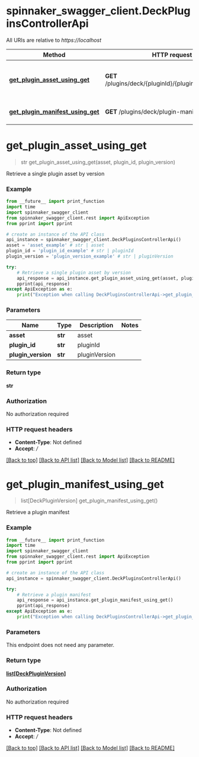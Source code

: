 # spinnaker_swagger_client.DeckPluginsControllerApi

All URIs are relative to *https://localhost*

Method | HTTP request | Description
------------- | ------------- | -------------
[**get_plugin_asset_using_get**](DeckPluginsControllerApi.md#get_plugin_asset_using_get) | **GET** /plugins/deck/{pluginId}/{pluginVersion}/{asset} | Retrieve a single plugin asset by version
[**get_plugin_manifest_using_get**](DeckPluginsControllerApi.md#get_plugin_manifest_using_get) | **GET** /plugins/deck/plugin-manifest.json | Retrieve a plugin manifest


# **get_plugin_asset_using_get**
> str get_plugin_asset_using_get(asset, plugin_id, plugin_version)

Retrieve a single plugin asset by version

### Example
```python
from __future__ import print_function
import time
import spinnaker_swagger_client
from spinnaker_swagger_client.rest import ApiException
from pprint import pprint

# create an instance of the API class
api_instance = spinnaker_swagger_client.DeckPluginsControllerApi()
asset = 'asset_example' # str | asset
plugin_id = 'plugin_id_example' # str | pluginId
plugin_version = 'plugin_version_example' # str | pluginVersion

try:
    # Retrieve a single plugin asset by version
    api_response = api_instance.get_plugin_asset_using_get(asset, plugin_id, plugin_version)
    pprint(api_response)
except ApiException as e:
    print("Exception when calling DeckPluginsControllerApi->get_plugin_asset_using_get: %s\n" % e)
```

### Parameters

Name | Type | Description  | Notes
------------- | ------------- | ------------- | -------------
 **asset** | **str**| asset | 
 **plugin_id** | **str**| pluginId | 
 **plugin_version** | **str**| pluginVersion | 

### Return type

**str**

### Authorization

No authorization required

### HTTP request headers

 - **Content-Type**: Not defined
 - **Accept**: */*

[[Back to top]](#) [[Back to API list]](../README.md#documentation-for-api-endpoints) [[Back to Model list]](../README.md#documentation-for-models) [[Back to README]](../README.md)

# **get_plugin_manifest_using_get**
> list[DeckPluginVersion] get_plugin_manifest_using_get()

Retrieve a plugin manifest

### Example
```python
from __future__ import print_function
import time
import spinnaker_swagger_client
from spinnaker_swagger_client.rest import ApiException
from pprint import pprint

# create an instance of the API class
api_instance = spinnaker_swagger_client.DeckPluginsControllerApi()

try:
    # Retrieve a plugin manifest
    api_response = api_instance.get_plugin_manifest_using_get()
    pprint(api_response)
except ApiException as e:
    print("Exception when calling DeckPluginsControllerApi->get_plugin_manifest_using_get: %s\n" % e)
```

### Parameters
This endpoint does not need any parameter.

### Return type

[**list[DeckPluginVersion]**](DeckPluginVersion.md)

### Authorization

No authorization required

### HTTP request headers

 - **Content-Type**: Not defined
 - **Accept**: */*

[[Back to top]](#) [[Back to API list]](../README.md#documentation-for-api-endpoints) [[Back to Model list]](../README.md#documentation-for-models) [[Back to README]](../README.md)

